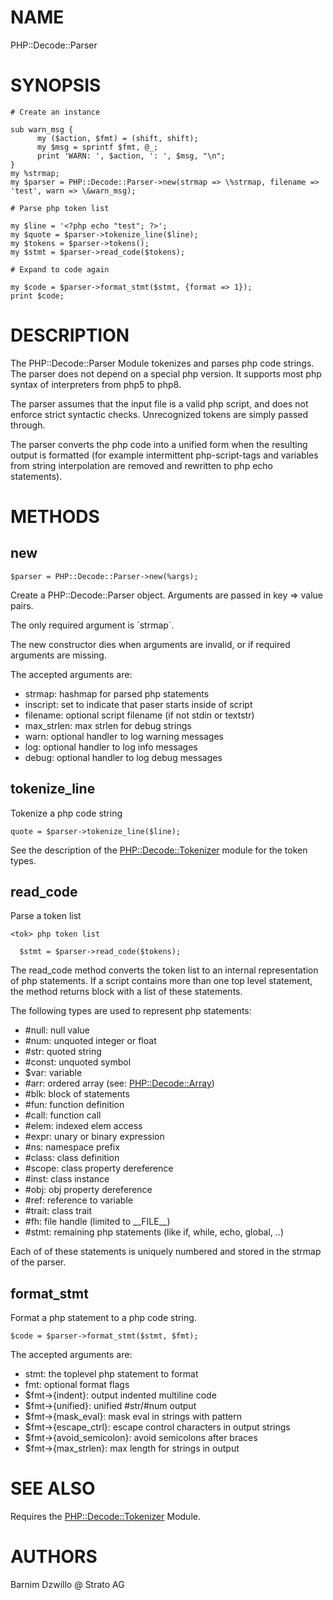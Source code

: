 # NAME

PHP::Decode::Parser

# SYNOPSIS

    # Create an instance

    sub warn_msg {
          my ($action, $fmt) = (shift, shift);
          my $msg = sprintf $fmt, @_;
          print 'WARN: ', $action, ': ', $msg, "\n";
    }
    my %strmap;
    my $parser = PHP::Decode::Parser->new(strmap => \%strmap, filename => 'test', warn => \&warn_msg);

    # Parse php token list

    my $line = '<?php echo "test"; ?>';
    my $quote = $parser->tokenize_line($line);
    my $tokens = $parser->tokens();
    my $stmt = $parser->read_code($tokens);

    # Expand to code again

    my $code = $parser->format_stmt($stmt, {format => 1});
    print $code;

# DESCRIPTION

The PHP::Decode::Parser Module tokenizes and parses php code strings. The parser
does not depend on a special php version. It supports most php syntax of
interpreters from php5 to php8.

The parser assumes that the input file is a valid php script, and does
not enforce strict syntactic checks. Unrecognized tokens are simply passed
through.

The parser converts the php code into a unified form when the resulting
output is formatted (for example intermittent php-script-tags and variables
from string interpolation are removed and rewritten to php echo statements).

# METHODS

## new

    $parser = PHP::Decode::Parser->new(%args);

Create a PHP::Decode::Parser object. Arguments are passed in key => value pairs.

The only required argument is \`strmap\`.

The new constructor dies when arguments are invalid, or if required
arguments are missing.

The accepted arguments are:

- strmap: hashmap for parsed php statements
- inscript: set to indicate that paser starts inside of script
- filename: optional script filename (if not stdin or textstr)
- max\_strlen: max strlen for debug strings
- warn: optional handler to log warning messages
- log: optional handler to log info messages
- debug: optional handler to log debug messages

## tokenize\_line

Tokenize a php code string

    quote = $parser->tokenize_line($line);

See the description of the [PHP::Decode::Tokenizer](https://metacpan.org/pod/PHP::Decode::Tokenizer) module for the token types.

## read\_code

Parse a token list

    <tok> php token list

      $stmt = $parser->read_code($tokens);

The read\_code method converts the token list to an internal representation
of php statements. If a script contains more than one top level statement,
the method returns block with a list of these statements.

The following types are used to represent php statements:

- #null: null value
- #num: unquoted integer or float
- #str: quoted string
- #const: unquoted symbol
- $var: variable
- #arr: ordered array (see: [PHP::Decode::Array](https://metacpan.org/pod/PHP::Decode::Array))
- #blk: block of statements
- #fun: function definition
- #call: function call
- #elem: indexed elem access
- #expr: unary or binary expression
- #ns: namespace prefix
- #class: class definition
- #scope: class property dereference
- #inst: class instance
- #obj: obj property dereference
- #ref: reference to variable
- #trait: class trait
- #fh: file handle (limited to \_\_FILE\_\_)
- #stmt: remaining php statements (like if, while, echo, global, ..)

Each of of these statements is uniquely numbered and stored in the
strmap of the parser.

## format\_stmt

Format a php statement to a php code string.

    $code = $parser->format_stmt($stmt, $fmt);

The accepted arguments are:

- stmt: the toplevel php statement to format
- fmt: optional format flags
- $fmt->{indent}: output indented multiline code
- $fmt->{unified}: unified #str/#num output
- $fmt->{mask\_eval}: mask eval in strings with pattern
- $fmt->{escape\_ctrl}: escape control characters in output strings
- $fmt->{avoid\_semicolon}: avoid semicolons after braces
- $fmt->{max\_strlen}: max length for strings in output

# SEE ALSO

Requires the [PHP::Decode::Tokenizer](https://metacpan.org/pod/PHP::Decode::Tokenizer) Module.

# AUTHORS

Barnim Dzwillo @ Strato AG
